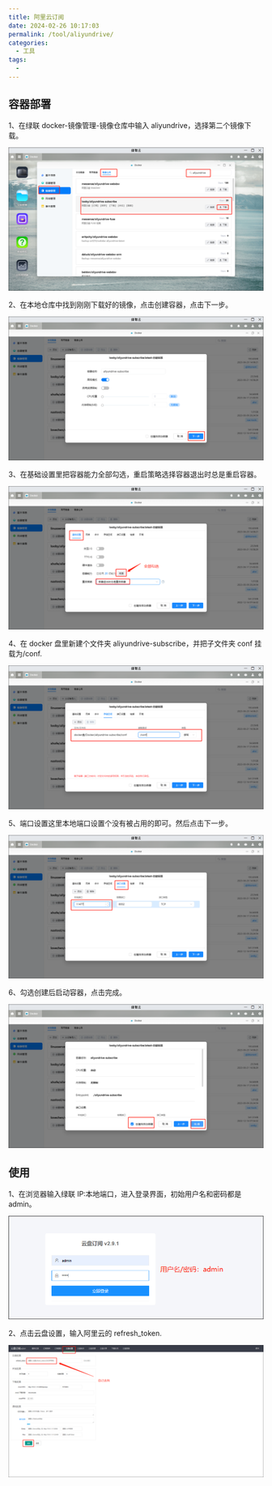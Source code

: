 ```yaml
---
title: 阿里云订阅
date: 2024-02-26 10:17:03
permalink: /tool/aliyundrive/
categories:
  - 工具
tags:
  -
---
```


## 容器部署

1、在绿联 docker-镜像管理-镜像仓库中输入 aliyundrive，选择第二个镜像下载。

![img](./img/0301.png)

2、在本地仓库中找到刚刚下载好的镜像，点击创建容器，点击下一步。

![img](./img/0302.png)

3、在基础设置里把容器能力全部勾选，重启策略选择容器退出时总是重启容器。

![img](./img/0303.png)

4、在 docker 盘里新建个文件夹 aliyundrive-subscribe，并把子文件夹 conf 挂载为/conf.

![img](./img/0304.png)

5、端口设置这里本地端口设置个没有被占用的即可。然后点击下一步。

![img](./img/0305.png)

6、勾选创建后启动容器，点击完成。

![img](./img/0306.png)

## 使用

1、在浏览器输入绿联 IP:本地端口，进入登录界面，初始用户名和密码都是 admin。

![img](./img/0307.png)

2、点击云盘设置，输入阿里云的 refresh_token.

![img](./img/0308.png)
